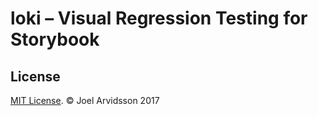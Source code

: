 # loki – Visual Regression Testing for Storybook

## License

[MIT License](http://opensource.org/licenses/mit-license.html). © Joel Arvidsson 2017
